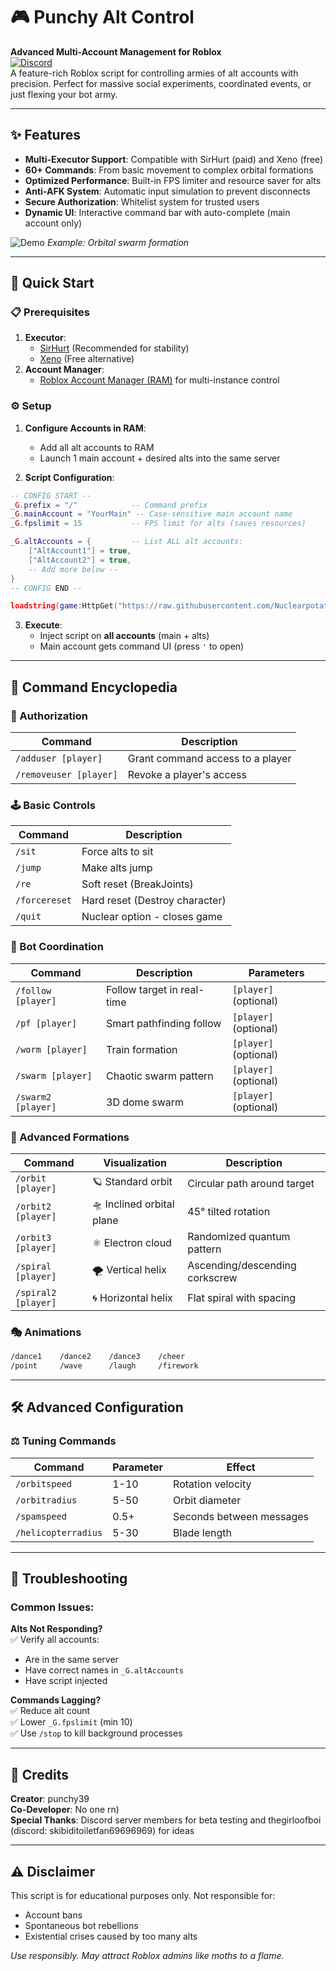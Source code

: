 # 🎮 Punchy Alt Control  
**Advanced Multi-Account Management for Roblox**  
[![Discord](https://img.shields.io/discord/1115335113162788975?label=Discord&logo=discord)](https://discord.gg/j4PgkQ72wp)  
A feature-rich Roblox script for controlling armies of alt accounts with precision. Perfect for massive social experiments, coordinated events, or just flexing your bot army.  

---

## ✨ Features  
- **Multi-Executor Support**: Compatible with SirHurt (paid) and Xeno (free)  
- **60+ Commands**: From basic movement to complex orbital formations  
- **Optimized Performance**: Built-in FPS limiter and resource saver for alts  
- **Anti-AFK System**: Automatic input simulation to prevent disconnects  
- **Secure Authorization**: Whitelist system for trusted users  
- **Dynamic UI**: Interactive command bar with auto-complete (main account only)  

![Demo](https://via.placeholder.com/800x400.png?text=Alt+Control+Demo+GIF) *Example: Orbital swarm formation*

---

## 🚀 Quick Start  

### 📋 Prerequisites  
1. **Executor**:  
   - [SirHurt](https://sirhurt.net) (Recommended for stability)  
   - [Xeno](https://xeno.now) (Free alternative)  
2. **Account Manager**:  
   - [Roblox Account Manager (RAM)](https://github.com/ic3w0lf22/Roblox-Account-Manager) for multi-instance control  

### ⚙️ Setup  
1. **Configure Accounts in RAM**:  
   - Add all alt accounts to RAM  
   - Launch 1 main account + desired alts into the same server  

2. **Script Configuration**:  
```lua
-- CONFIG START --
_G.prefix = "/"            -- Command prefix
_G.mainAccount = "YourMain" -- Case-sensitive main account name
_G.fpslimit = 15           -- FPS limit for alts (saves resources)

_G.altAccounts = {         -- List ALL alt accounts:
    ["AltAccount1"] = true,
    ["AltAccount2"] = true,
    -- Add more below --
}
-- CONFIG END --

loadstring(game:HttpGet("https://raw.githubusercontent.com/Nuclearpotato69/Punchy-Alt-Control/main/main.lua", true))()
```

3. **Execute**:  
   - Inject script on **all accounts** (main + alts)  
   - Main account gets command UI (press `'` to open)  

---

## 📜 Command Encyclopedia  

### 🔐 Authorization  
| Command | Description |  
|---------|-------------|  
| `/adduser [player]` | Grant command access to a player |  
| `/removeuser [player]` | Revoke a player's access |  

### 🕹️ Basic Controls  
| Command | Description |  
|---------|-------------|  
| `/sit` | Force alts to sit |  
| `/jump` | Make alts jump |  
| `/re` | Soft reset (BreakJoints) |  
| `/forcereset` | Hard reset (Destroy character) |  
| `/quit` | Nuclear option - closes game |  

### 🤖 Bot Coordination  
| Command | Description | Parameters |  
|---------|-------------|------------|  
| `/follow [player]` | Follow target in real-time | `[player]` (optional) |  
| `/pf [player]` | Smart pathfinding follow | `[player]` (optional) |  
| `/worm [player]` | Train formation | `[player]` (optional) |  
| `/swarm [player]` | Chaotic swarm pattern | `[player]` (optional) |  
| `/swarm2 [player]` | 3D dome swarm | `[player]` (optional) |  

### 🌌 Advanced Formations  
| Command | Visualization | Description |  
|---------|---------------|-------------|  
| `/orbit [player]` | 🪐 Standard orbit | Circular path around target |  
| `/orbit2 [player]` | 🛸 Inclined orbital plane | 45° tilted rotation |  
| `/orbit3 [player]` | ⚛️ Electron cloud | Randomized quantum pattern |  
| `/spiral [player]` | 🌪️ Vertical helix | Ascending/descending corkscrew |  
| `/spiral2 [player]` | 🌀 Horizontal helix | Flat spiral with spacing |  

### 🎭 Animations  
```markdown
/dance1    /dance2    /dance3    /cheer  
/point     /wave      /laugh     /firework
```

---

## 🛠️ Advanced Configuration  

### ⚖️ Tuning Commands  
| Command | Parameter | Effect |  
|---------|-----------|--------|  
| `/orbitspeed` | 1-10 | Rotation velocity |  
| `/orbitradius` | 5-50 | Orbit diameter |  
| `/spamspeed` | 0.5+ | Seconds between messages |  
| `/helicopterradius` | 5-30 | Blade length |  

---

## 🚨 Troubleshooting  

### Common Issues:  
**Alts Not Responding?**  
✅ Verify all accounts:  
   - Are in the same server  
   - Have correct names in `_G.altAccounts`  
   - Have script injected  

**Commands Lagging?**  
✅ Reduce alt count  
✅ Lower `_G.fpslimit` (min 10)  
✅ Use `/stop` to kill background processes  

---

## 📜 Credits  
**Creator**: punchy39  
**Co-Developer**: No one rn)  
**Special Thanks**: Discord server members for beta testing and thegirloofboi (discord: skibiditoiletfan69696969) for ideas

---

## ⚠️ Disclaimer  
This script is for educational purposes only. Not responsible for:  
- Account bans  
- Spontaneous bot rebellions  
- Existential crises caused by too many alts  

*Use responsibly. May attract Roblox admins like moths to a flame.*
